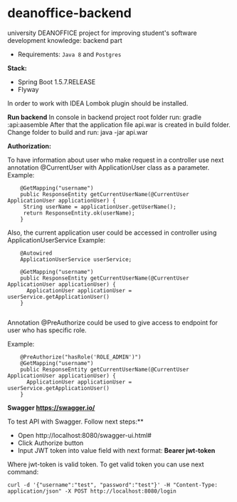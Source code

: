 # deanoffice-backend
university DEANOFFICE project for improving student's software development knowledge: backend part

* Requirements: `Java 8` and `Postgres`

**Stack:**
- Spring Boot 1.5.7.RELEASE
- Flyway

In order to work with IDEA Lombok plugin should be installed.

**Run backend**
In console in backend project root folder run:
gradle :api:aasemble
After that the application file api.war is created in build folder. Change folder to build and run:
java -jar api.war

**Authorization:**

To have information about user who make request in a controller use next annotation @CurrentUser with ApplicationUser class as a parameter.
Example:
```
    @GetMapping("username")
    public ResponseEntity getCurrentUserName(@CurrentUser ApplicationUser applicationUser) {
     String userName = applicationUser.getUserName();
     return ResponseEntity.ok(userName);
    }
```

Also, the current application user could be accessed in controller using ApplicationUserService
Example:
```
    @Autowired
    ApplicationUserService userService;

    @GetMapping("username")
    public ResponseEntity getCurrentUserName(@CurrentUser ApplicationUser applicationUser) {
      ApplicationUser applicationUser = userService.getApplicationUser()
    }


```

Annotation @PreAuthorize could be used to give access to endpoint for user who has specific role.

Example:
```
    @PreAuthorize("hasRole('ROLE_ADMIN')")
    @GetMapping("username")
    public ResponseEntity getCurrentUserName(@CurrentUser ApplicationUser applicationUser) {
      ApplicationUser applicationUser = userService.getApplicationUser()
    }
```

**Swagger https://swagger.io/**

To test API with Swagger.
Follow next steps:**

- Open http://localhost:8080/swagger-ui.html#
- Click Authorize button
- Input JWT token into value field with next format: **Bearer jwt-token**

Where jwt-token is valid token. To get valid token you can use next command:
```
curl -d '{"username":"test", "password":"test"}' -H "Content-Type: application/json" -X POST http://localhost:8080/login
```
